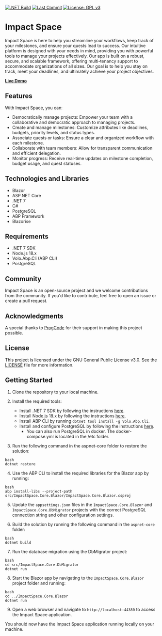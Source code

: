 [![.NET Build](https://github.com/impact-space/app/actions/workflows/dotnet.yml/badge.svg)](https://github.com/impact-space/app/actions/workflows/dotnet.yml) [![Last Commit](https://img.shields.io/github/last-commit/impact-space/app)](https://github.com/impact-space/app/commits/master) [![License: GPL v3](https://img.shields.io/badge/License-GPLv3-blue.svg)](https://www.gnu.org/licenses/gpl-3.0)



# Impact Space

Impact Space is here to help you streamline your workflows, keep track  of your milestones, and ensure your quests lead to success. Our intuitive platform is designed with your needs in mind, providing you with powerful tools to manage your projects effectively. Our app is built on a robust, secure, and scalable framework, offering  multi-tenancy support to accommodate organizations of all sizes. Our goal is to help you stay on track, meet your deadlines, and ultimately achieve your project objectives.

[**Live Demo**](https://app.impactspace.io)

## Features

With Impact Space, you can:

- Democratically manage projects: Empower your team with a collaborative and democratic approach to managing projects.
- Create and manage milestones: Customize attributes like deadlines, budgets, priority levels, and status types.
- Associate quests or tasks: Ensure a clear and organized workflow with each milestone.
- Collaborate with team members: Allow for transparent communication and efficient delegation.
- Monitor progress: Receive real-time updates on milestone completion, budget usage, and quest statuses.

## Technologies and Libraries
- Blazor
- ASP.NET Core
- .NET 7
- C#
- PostgreSQL
- ABP Framework
- Blazorise

## Requirements

- .NET 7 SDK
- Node.js 18.x
- Volo.Abp.Cli (ABP CLI)
- PostgreSQL

## Community

Impact Space is an open-source project and we welcome contributions from the community. If you'd like to contribute, feel free to open an issue or create a pull request.

## Acknowledgments

A special thanks to [ProgCode](https://progcode.org) for their support in making this project possible.

## License

This project is licensed under the GNU General Public License v3.0. See the [LICENSE](LICENSE) file for more information.

## Getting Started

1. Clone the repository to your local machine.
2. Install the required tools:
   - Install .NET 7 SDK by following the instructions [here](https://dotnet.microsoft.com/download/dotnet/7.0).
   - Install Node.js 18.x by following the instructions [here](https://nodejs.org/en/download/).
   - Install ABP CLI by running `dotnet tool install -g Volo.Abp.Cli`.
   - Install and configure PostgreSQL by following the instructions [here](https://www.postgresql.org/download/).
     - You can also run PostgreSQL in docker.  The docker-compose.yml is located in the /etc folder.

3. Run the following command in the aspnet-core folder to restore the solution:

```
bash
dotnet restore
```

4. Use the ABP CLI to install the required libraries for the Blazor app by running:

```
bash
abp install-libs --project-path src/ImpactSpace.Core.Blazor/ImpactSpace.Core.Blazor.csproj
```

5. Update the `appsettings.json` files in the `ImpactSpace.Core.Blazor` and `ImpactSpace.Core.DbMigrator` projects with the correct PostgreSQL connection string and other configuration settings.

6. Build the solution by running the following command in the `aspnet-core` folder:

```
bash
dotnet build
```

7. Run the database migration using the DbMigrator project:

```
bash
cd src/ImpactSpace.Core.DbMigrator
dotnet run
```

8. Start the Blazor app by navigating to the `ImpactSpace.Core.Blazor` project folder and running:

```
bash
cd ../ImpactSpace.Core.Blazor
dotnet run
```

9. Open a web browser and navigate to `http://localhost:44380` to access the Impact Space application.

You should now have the Impact Space application running locally on your machine.
